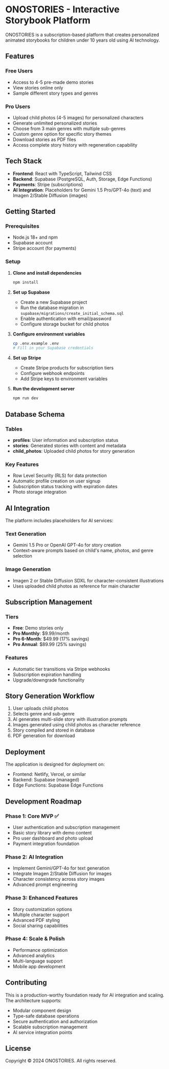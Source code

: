 # ONOSTORIES - Interactive Storybook Platform

ONOSTORIES is a subscription-based platform that creates personalized animated storybooks for children under 10 years old using AI technology.

## Features

### Free Users
- Access to 4-5 pre-made demo stories
- View stories online only
- Sample different story types and genres

### Pro Users
- Upload child photos (4-5 images) for personalized characters
- Generate unlimited personalized stories
- Choose from 3 main genres with multiple sub-genres
- Custom genre option for specific story themes
- Download stories as PDF files
- Access complete story history with regeneration capability

## Tech Stack

- **Frontend**: React with TypeScript, Tailwind CSS
- **Backend**: Supabase (PostgreSQL, Auth, Storage, Edge Functions)
- **Payments**: Stripe (subscriptions)
- **AI Integration**: Placeholders for Gemini 1.5 Pro/GPT-4o (text) and Imagen 2/Stable Diffusion (images)

## Getting Started

### Prerequisites
- Node.js 18+ and npm
- Supabase account
- Stripe account (for payments)

### Setup

1. **Clone and install dependencies**
   ```bash
   npm install
   ```

2. **Set up Supabase**
   - Create a new Supabase project
   - Run the database migration in `supabase/migrations/create_initial_schema.sql`
   - Enable authentication with email/password
   - Configure storage bucket for child photos

3. **Configure environment variables**
   ```bash
   cp .env.example .env
   # Fill in your Supabase credentials
   ```

4. **Set up Stripe**
   - Create Stripe products for subscription tiers
   - Configure webhook endpoints
   - Add Stripe keys to environment variables

5. **Run the development server**
   ```bash
   npm run dev
   ```

## Database Schema

### Tables
- **profiles**: User information and subscription status
- **stories**: Generated stories with content and metadata
- **child_photos**: Uploaded child photos for story generation

### Key Features
- Row Level Security (RLS) for data protection
- Automatic profile creation on user signup
- Subscription status tracking with expiration dates
- Photo storage integration

## AI Integration

The platform includes placeholders for AI services:

### Text Generation
- Gemini 1.5 Pro or OpenAI GPT-4o for story creation
- Context-aware prompts based on child's name, photos, and genre selection

### Image Generation
- Imagen 2 or Stable Diffusion SDXL for character-consistent illustrations
- Uses uploaded child photos as reference for main character

## Subscription Management

### Tiers
- **Free**: Demo stories only
- **Pro Monthly**: $9.99/month
- **Pro 6-Month**: $49.99 (17% savings)
- **Pro Annual**: $89.99 (25% savings)

### Features
- Automatic tier transitions via Stripe webhooks
- Subscription expiration handling
- Upgrade/downgrade functionality

## Story Generation Workflow

1. User uploads child photos
2. Selects genre and sub-genre
3. AI generates multi-slide story with illustration prompts
4. Images generated using child photos as character reference
5. Story compiled and stored in database
6. PDF generation for download

## Deployment

The application is designed for deployment on:
- Frontend: Netlify, Vercel, or similar
- Backend: Supabase (managed)
- Edge Functions: Supabase Edge Functions

## Development Roadmap

### Phase 1: Core MVP ✅
- User authentication and subscription management
- Basic story library with demo content
- Pro user dashboard and photo upload
- Payment integration foundation

### Phase 2: AI Integration
- Implement Gemini/GPT-4o for text generation
- Integrate Imagen 2/Stable Diffusion for images
- Character consistency across story images
- Advanced prompt engineering

### Phase 3: Enhanced Features
- Story customization options
- Multiple character support
- Advanced PDF styling
- Social sharing capabilities

### Phase 4: Scale & Polish
- Performance optimization
- Advanced analytics
- Multi-language support
- Mobile app development

## Contributing

This is a production-worthy foundation ready for AI integration and scaling. The architecture supports:
- Modular component design
- Type-safe database operations
- Secure authentication and authorization
- Scalable subscription management
- AI service integration points

## License

Copyright © 2024 ONOSTORIES. All rights reserved.